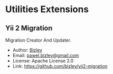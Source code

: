 # Utilities Extensions

## Yii 2 Migration
Migration Creator And Updater.

- Author: [Bizley](https://github.com/bizley)
- Email: [pawel.bizley@gmail.com](mailto:pawel.bizley@gmail.com)
- License: Apache License 2.0
- Link: https://github.com/bizley/yii2-migration
